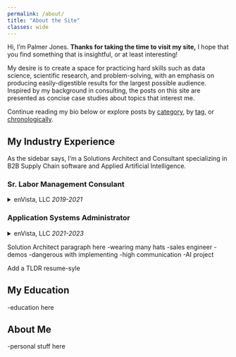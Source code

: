 ```yaml
---
permalink: /about/
title: "About the Site"
classes: wide
---
```


Hi, I’m Palmer Jones. **Thanks for taking the time to visit my site,** I hope that you find something that is insightful, or at least interesting!

My desire is to create a space for practicing hard skills such as data science, scientific research, and problem-solving, with an emphasis on producing easily-digestible results for the largest possible audience. Inspired by my background in consulting, the posts on this site are presented as concise case studies about topics that interest me.

Continue reading my bio below or explore posts by [category](/categories/), by [tag](/tags/), or [chronologically](/posts/).

## My Industry Experience

As the sidebar says, I’m a Solutions Architect and Consultant specializing in B2B Supply Chain software and Applied Artificial Intelligence.

<h3>Sr. Labor Management Consulant</h3>
<details>
  <summary>enVista, LLC <i>2019-2021</i></summary>

I started my Supply Chain career in **Labor Management Consulting** implementing both in-house and third-party solutions for clients. I found LM to be a great sector for early   career development for a few reasons. Since labor accounts for such a large portion or most facility's operating costs, **small increases** in effeciency brought on by an aspiring engineer can have an **outsized impact** on the bottom-line. Given the extensive variability in job functions for floor associates between companies, finding solutions that increase efficiency require aptitudes for **creativity** and **iterative problem-solving**. Maybe most importantly, working in Labor Management requires **communicating with all levels of the corporate structure**: from floor associates to VPs and above. I often found that the best ideas came from the floor associaties; my role was to simply **act as a voice** for them and to find the overlap between their ideas and the constraints of the Warehouse Management System or Enterprise Resource Planning System. Additionally, I greatly enjoyed working as a consultant because it afforded me the opporunity see a myriad of different operating environments, giving me experiences with different industries. *Nothing replaces seeing an operation with your own two eyes!*

</details>

<h3>Application Systems Administrator</h3>

<details>
  <summary>enVista, LLC <i>2021-2023</i></summary>

Working with our **in-house Labor Management System** also afforded me the opportunity to take my passion for programming beyond Excel by working on the technical side of the platform as an **Application System Administrator**. As our emerging solution gained traction with clients with larger facilities, there arose a **pressing need to overhaul our travel mapping algorithm** to support sites with thousands of storage locations. After hearing about the growing issue from my fellow associates onsite at a new client's very large facility, I **proactively designed and built a solution** that incorporated modern pathfinding algorithms while **maintaining compatibility** with our legacy user interface. The result was an algorithm that produced more accurate travel calculations **over 1000 times faster** than our existing solution. Bundling the solution into one simple html file made it easy for our associates to use and available when they were offline, a frequent occurance while travelling or at a rural client site. An added benefit of this new logic is it allowed calculations to happen "on the fly" which drastically reduced the storage requirements needed for our servers. This role also allowed me to take **ownership of our training process for new teammates** that joined our team. Not only did this give me the opportunity to practice effective teaching techniques and technical documentation, it also allowed me to **form a connection with every member of our team**. I took great pride in being one of the first people others would turn to if they had a question, whether related to my expertise with our software or not. *If I don't know the answer, I'll certainly find out who does!* Having this close connection was especially important when supporting our largest customer, a **Fortune 50 beverage distributor** with over 300 North American locations using our software. My experience with this in-house software served as an amazing learning experience and it fueled my desire to pursue my next opportunity outside of consulting with a platform-focused supply chain company.

</details>

Solution Architect paragraph here
-wearing many hats
-sales engineer
-demos
-dangerous with implementing
-high communication
-AI project

Add a TLDR resume-syle

## My Education
-education here

## About Me
-personal stuff here
